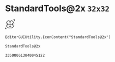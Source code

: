 # StandardTools@2x `32x32`
<img src="/img/StandardTools@2x.png" width=32 height=32>

``` CSharp
EditorGUIUtility.IconContent("StandardTools@2x")
```
```
StandardTools@2x
```
```
335000613040045122
```
